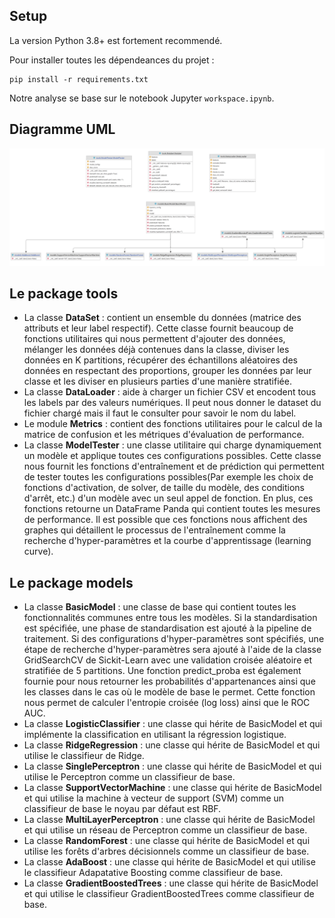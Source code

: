 ## Setup 
La version Python 3.8+ est fortement recommendé.

Pour installer toutes les dépendeances du projet :
```
pip install -r requirements.txt
```

Notre analyse se base sur le notebook Jupyter `workspace.ipynb`.

## Diagramme UML
![alt Diagramme UML (diagramme de classe) du projet](uml.png)

## Le package tools
- La classe **DataSet** : contient un ensemble du données (matrice des attributs et leur label respectif). Cette classe fournit beaucoup de fonctions utilitaires qui nous permettent d'ajouter des données, mélanger les données déjà contenues dans la classe, diviser les données en K partitions, récupérer des échantillons aléatoires des données en respectant des proportions, grouper les données par leur classe et les diviser en plusieurs parties d'une manière stratifiée.
- La classe **DataLoader** : aide à charger un fichier CSV et encodent tous les labels par des valeurs numériques. Il peut nous donner le dataset du fichier chargé mais il faut le consulter pour savoir le nom du label.
- Le module **Metrics** : contient des fonctions utilitaires pour le calcul de la matrice de confusion et les métriques d'évaluation de performance.
- La classe **ModelTester** : une classe utilitaire qui charge dynamiquement un modèle et applique toutes ces configurations possibles. Cette classe nous fournit les fonctions d'entraînement et de prédiction qui permettent de tester toutes les configurations possibles(Par exemple les choix de fonctions d'activation, de solver, de taille du modèle, des conditions d'arrêt, etc.) d'un modèle avec un seul appel de fonction. En plus, ces fonctions retourne un DataFrame Panda qui contient toutes les mesures de performance. Il est possible que ces fonctions nous affichent des graphes qui détaillent le processus de l'entraînement comme la recherche d'hyper-paramètres et la courbe d'apprentissage (learning curve).

## Le package models
- La classe **BasicModel** : une classe de base qui contient toutes les fonctionnalités communes entre tous les modèles. Si la standardisation est spécifiée, une phase de standardisation est ajouté à la pipeline de traitement. Si des configurations d'hyper-paramètres sont spécifiés, une étape de recherche d'hyper-paramètres sera ajouté à l'aide de la classe GridSearchCV de Sickit-Learn avec une validation croisée aléatoire et stratifiée de 5 partitions. Une fonction predict_proba est également fournie pour nous retourner les probabilités d'appartenances ainsi que les classes dans le cas où le modèle de base le permet. Cette fonction nous permet de calculer l'entropie croisée (log loss) ainsi que le ROC AUC.
- La classe **LogisticClassifier** : une classe qui hérite de BasicModel et qui implémente la classification en utilisant la régression logistique.
- La classe **RidgeRegression** : une classe qui hérite de BasicModel et qui utilise le classifieur de Ridge.
- La classe **SinglePerceptron** : une classe qui hérite de BasicModel et qui utilise le Perceptron comme un classifieur de base.
- La classe **SupportVectorMachine** : une classe qui hérite de BasicModel et qui utilise la machine à vecteur de support (SVM) comme un classifieur de base le noyau par défaut est RBF.
- La classe **MultiLayerPerceptron** : une classe qui hérite de BasicModel et qui utilise un réseau de Perceptron comme un classifieur de base.
- La classe **RandomForest** : une classe qui hérite de BasicModel et qui utilise les forêts d'arbres décisionnels comme un classifieur de base.
- La classe **AdaBoost** : une classe qui hérite de BasicModel et qui utilise le classifieur Adapatative Boosting comme classifieur de base.
- La classe **GradientBoostedTrees** :  une classe qui hérite de BasicModel et qui utilise le classifieur GradientBoostedTrees comme classifieur de base.